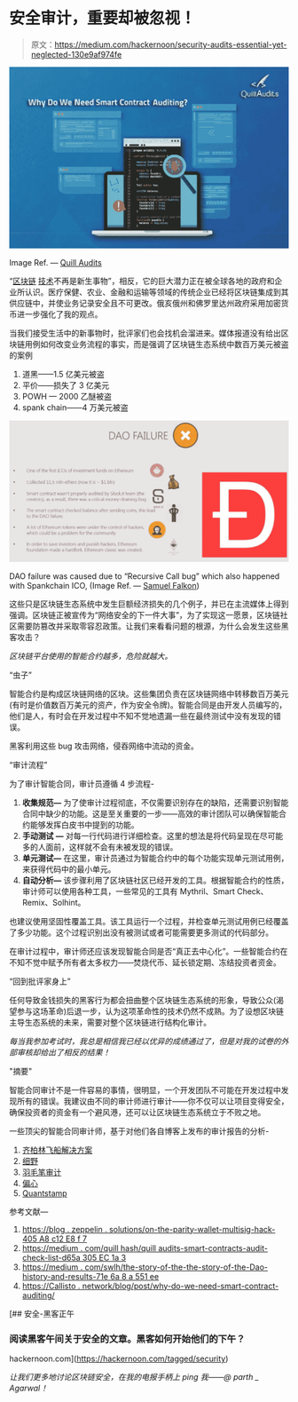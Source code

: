 # 安全审计，重要却被忽视！

> 原文：<https://medium.com/hackernoon/security-audits-essential-yet-neglected-130e9af974fe>

![](img/d117fae8587e0a8adba52d1777467903.png)

Image Ref. — [Quill Audits](https://audits.quillhash.com/?utm_source=medium&utm_medium=blog&utm_campaign=Parth-blog)

“[区块链](https://hackernoon.com/tagged/blockchain) [技术](https://hackernoon.com/tagged/technology)不再是新生事物”，相反，它的巨大潜力正在被全球各地的政府和企业所认识。医疗保健、农业、金融和运输等领域的传统企业已经将区块链集成到其供应链中，并使业务记录安全且不可更改。俄亥俄州和佛罗里达州政府采用加密货币进一步强化了我的观点。

当我们接受生活中的新事物时，批评家们也会找机会溜进来。媒体报道没有给出区块链用例如何改变业务流程的事实，而是强调了区块链生态系统中数百万美元被盗的案例

1.  道黑——1.5 亿美元被盗
2.  平价——损失了 3 亿美元
3.  POWH — 2000 乙醚被盗
4.  spank chain——4 万美元被盗

![](img/e028495950ea12a2183eb9b3bd2929b8.png)

DAO failure was caused due to “Recursive Call bug” which also happened with Spankchain ICO, (Image Ref. — [Samuel Falkon](/swlh/the-story-of-the-dao-its-history-and-consequences-71e6a8a551ee))

这些只是区块链生态系统中发生巨额经济损失的几个例子，并已在主流媒体上得到强调。区块链正被宣传为“网络安全的下一件大事”，为了实现这一愿景，区块链社区需要防篡改并采取零容忍政策。让我们来看看问题的根源，为什么会发生这些黑客攻击？

*区块链平台使用的智能合约越多，危险就越大。*

“虫子”

智能合约是构成区块链网络的区块。这些集团负责在区块链网络中转移数百万美元(有时是价值数百万美元的资产，作为安全令牌)。智能合同是由开发人员编写的，他们是人，有时会在开发过程中不知不觉地遗漏一些在最终测试中没有发现的错误。

黑客利用这些 bug 攻击网络，侵吞网络中流动的资金。

“审计流程”

为了审计智能合同，审计员遵循 4 步流程-

1.  **收集规范—** 为了使审计过程彻底，不仅需要识别存在的缺陷，还需要识别智能合同中缺少的功能。这是至关重要的一步——高效的审计团队可以确保智能合约能够发挥白皮书中提到的功能。
2.  **手动测试** **—** 对每一行代码进行详细检查。这里的想法是将代码呈现在尽可能多的人面前，这样就不会有未被发现的错误。
3.  **单元测试—** 在这里，审计员通过为智能合约中的每个功能实现单元测试用例，来获得代码中的最小单元。
4.  **自动分析—** 该步骤利用了区块链社区已经开发的工具。根据智能合约的性质，审计师可以使用各种工具，一些常见的工具有 Mythril、Smart Check、Remix、Solhint。

也建议使用坚固性覆盖工具。该工具运行一个过程，并检查单元测试用例已经覆盖了多少功能。这个过程识别出没有被测试或者可能需要更多测试的代码部分。

在审计过程中，审计师还应该发现智能合同是否“真正去中心化”。一些智能合约在不知不觉中赋予所有者太多权力——焚烧代币、延长锁定期、冻结投资者资金。

“回到批评家身上”

任何导致金钱损失的黑客行为都会扭曲整个区块链生态系统的形象，导致公众(渴望参与这场革命)后退一步，认为这项革命性的技术仍然不成熟。为了设想区块链主导生态系统的未来，需要对整个区块链进行结构化审计。

*每当我参加考试时，我总是相信我已经以优异的成绩通过了，但是对我的试卷的外部审核却给出了相反的结果！*

"摘要"

智能合同审计不是一件容易的事情，很明显，一个开发团队不可能在开发过程中发现所有的错误。我建议由不同的审计师进行审计——你不仅可以让项目变得安全，确保投资者的资金有一个避风港，还可以让区块链生态系统立于不败之地。

一些顶尖的智能合同审计师，基于对他们各自博客上发布的审计报告的分析-

1.  [齐柏林飞船解决方案](https://zeppelin.solutions/)
2.  [细野](https://hosho.io/)
3.  [羽毛笔审计](http://audits.quillhash.com)
4.  [偏心](https://decenter.com/audits/)
5.  [Quantstamp](https://quantstamp.com)

参考文献—

1.  [https://blog . zeppelin . solutions/on-the-parity-wallet-multisig-hack-405 A8 c12 E8 f 7](https://blog.zeppelin.solutions/on-the-parity-wallet-multisig-hack-405a8c12e8f7)
2.  [https://medium . com/quill hash/quill audits-smart-contracts-audit-check-list-d65a 305 EC 1a 3](/quillhash/quillaudits-smart-contracts-audit-check-list-d65a305ec1a3)
3.  [https://medium . com/swlh/the-story-of-the-the-story-of-the-Dao-history-and-results-71e 6a 8 a 551 ee](/swlh/the-story-of-the-dao-its-history-and-consequences-71e6a8a551ee)
4.  [https://Callisto . network/blog/post/why-do-we-need-smart-contract-auditing/](https://callisto.network/blog/post/why-do-we-need-smart-contract-auditing/)

[](https://hackernoon.com/tagged/security) [## 安全-黑客正午

### 阅读黑客午间关于安全的文章。黑客如何开始他们的下午？

hackernoon.com](https://hackernoon.com/tagged/security) 

*让我们更多地讨论区块链安全，在我的电报手柄上 ping 我——@ parth _ Agarwal！*